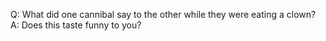 Q: What did one cannibal say to the other while they were eating a clown?
A: Does this taste funny to you?
